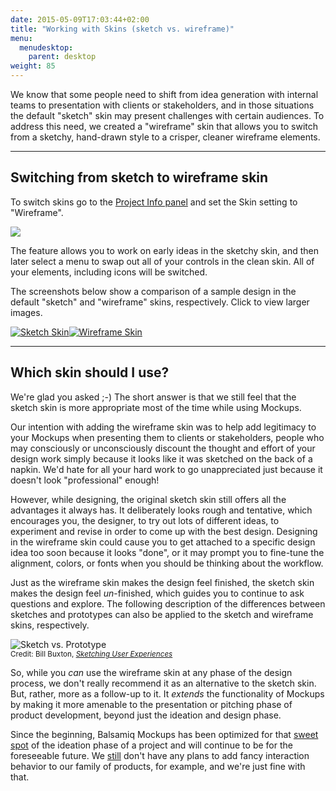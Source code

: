 ```yaml
---
date: 2015-05-09T17:03:44+02:00
title: "Working with Skins (sketch vs. wireframe)"
menu:
  menudesktop:
    parent: desktop
weight: 85
---
```


We know that some people need to shift from idea generation with internal teams to presentation with clients or stakeholders, and in those situations the default "sketch" skin may present challenges with certain audiences. To address this need, we created a "wireframe" skin that allows you to switch from a sketchy, hand-drawn style to a crisper, cleaner wireframe elements.

* * *

## Switching from sketch to wireframe skin

To switch skins go to the [Project Info panel](http://support.balsamiq.com/customer/portal/articles/1895403) and set the Skin setting to "Wireframe".

![ ](http://media.balsamiq.com/img/support/docs/m4d/b3/skin-switcher.png)

The feature allows you to work on early ideas in the sketchy skin, and then later select a menu to swap out all of your controls in the clean skin. All of your elements, including icons will be switched.

The screenshots below show a comparison of a sample design in the default "sketch" and "wireframe" skins, respectively. Click to view larger images.

[![Sketch Skin](http://media.balsamiq.com/img/support/prodfaqs/search-sketchy.png)](http://media.balsamiq.com/img/support/prodfaqs/search-sketchy.png)[![Wireframe Skin](http://media.balsamiq.com/img/support/prodfaqs/search-wireframe.png)](http://media.balsamiq.com/img/support/prodfaqs/search-wireframe.png)

* * *

## Which skin should I use?

We're glad you asked ;-) The short answer is that we still feel that the sketch skin is more appropriate most of the time while using Mockups.

Our intention with adding the wireframe skin was to help add legitimacy to your Mockups when presenting them to clients or stakeholders, people who may consciously or unconsciously discount the thought and effort of your design work simply because it looks like it was sketched on the back of a napkin. We'd hate for all your hard work to go unappreciated just because it doesn't look "professional" enough!

However, while designing, the original sketch skin still offers all the advantages it always has. It deliberately looks rough and tentative, which encourages you, the designer, to try out lots of different ideas, to experiment and revise in order to come up with the best design. Designing in the wireframe skin could cause you to get attached to a specific design idea too soon because it looks "done", or it may prompt you to fine-tune the alignment, colors, or fonts when you should be thinking about the workflow.

Just as the wireframe skin makes the design feel finished, the sketch skin makes the design feel _un_-finished, which guides you to continue to ask questions and explore. The following description of the differences between sketches and prototypes can also be applied to the sketch and wireframe skins, respectively.

![Sketch vs. Prototype](http://media.balsamiq.com/img/support/docs/m4d/buxton_small.jpg)  
<small>Credit: Bill Buxton, [_Sketching User Experiences_](http://www.amazon.com/Sketching-User-Experiences-Getting-Design/dp/0123740371/)</small>

So, while you _can_ use the wireframe skin at any phase of the design process, we don't really recommend it as an alternative to the sketch skin. But, rather, more as a follow-up to it. It _extends_ the functionality of Mockups by making it more amenable to the presentation or pitching phase of product development, beyond just the ideation and design phase.

Since the beginning, Balsamiq Mockups has been optimized for that [sweet spot](http://balsamiq.com/products/mockups/#sweet) of the ideation phase of a project and will continue to be for the foreseeable future. We [still](http://blogs.balsamiq.com/ux/2011/06/17/why-we-arent-doing-interaction/) don't have any plans to add fancy interaction behavior to our family of products, for example, and we're just fine with that.
